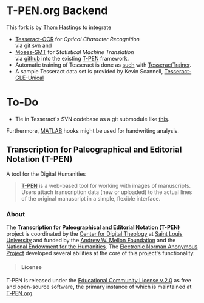T-PEN.org Backend
=================
This fork is by [Thom Hastings](http://turing.slu.edu/~hastint/) to integrate
+ [Tesseract-OCR](http://code.google.com/p/tesseract-ocr/) for _Optical Character Recognition_  
via [git svn](http://git-scm.com/docs/git-svn) and
+ [Moses-SMT](http://www.statmt.org/moses/) for _Statistical Machine Translation_  
via [github](https://github.com/moses-smt/mosesdecoder) into the existing [T-PEN](http://t-pen.org) framework.
+ Automatic training of Tesseract is done as [such](http://isbullsh.it/2012/06/Automatic-tesseract-training/) with [TesseractTrainer](https://github.com/BaltoRouberol/TesseractTrainer).  
+ A sample Tesseract data set is provided by Kevin Scannell, [Tesseract-GLE-Unical](https://code.google.com/p/tesseract-gle-unical/)

To-Do
=====
+ Tie in Tesseract's SVN codebase as a git submodule like [this](http://fredericiana.com/2010/01/12/using-svn-repositories-as-git-submodules/).

Furthermore, [MATLAB](http://www.mathworks.com/products/matlab/) hooks might be used for handwriting analysis.

Transcription for Paleographical and Editorial Notation (T-PEN)
---------------------------------------------------------------
A tool for the Digital Humanities
> [T-PEN](http://t-pen.org) is a web-based tool for working with images of manuscripts. Users attach transcription data (new or uploaded) to the actual lines of the original manuscript in a simple, flexible interface.

### About
The **Transcription for Paleographical and Editorial Notation (T-PEN)** project is coordinated by the [Center for Digital Theology](http://www.slu.edu/x27122.xml) at [Saint Louis University](http://www.slu.edu) and funded by the [Andrew W. Mellon Foundation](http://www.mellon.org) and the [National Endowment for the Humanities](http://www.neh.gov). The [Electronic Norman Anonymous Project](http://normananonymous.org/ENAP/) developed several abilities at the core of this project's functionality.
> #### License
T‑PEN is released under the [Educational Community License v.2.0](http://opensource.org/licenses/ECL-2.0) as free and open-source software, the primary instance of which is maintained at [T‑PEN.org](http://www.t-pen.org).

